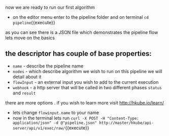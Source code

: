 

now we are ready to run our first algorithm


- on the editor menu enter to the pipeline folder and on terminal `cd pipeline`{{execute}}

as you can see there is a JSON file which demonstrates the pipeline flow lets move on the basics

## the descriptor has couple of base properties: 
 
- `name` - describe the pipeline name 
- `nodes` - which describe algorithm we wish to run on this pipeline we will detail about it  
- `flowInput` - an external input you wish to add to the current execution
- `webhook` - a http server that will be called in two different phases `status` and `result`

there are more options . if you wish to learn more visit http://hkube.io/learn/

- lets change `flowinput.name` to your name 
- now in the  terminal lets run  `curl -X POST -H "Content-Type: application/json" -d @"pipeline.json" http://master/hkube/api-server/api/v1/exec/raw/`{{execute}}






